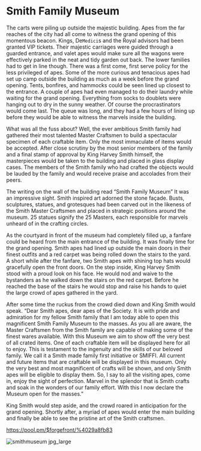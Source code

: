 # Smith Family Museum

The carts were piling up outside the majestic building. Apes from the far reaches of the city had all come to witness the grand opening of this momentous beacon. Kings, De`Medici`s and the Royal advisors had been granted VIP tickets. Their majestic carriages were guided through a guarded entrance, and valet apes would make sure all the wagons were effectively parked in the neat and tidy garden out back. The lower families had to get in line though. There was a first come, first serve policy for the less privileged of apes. Some of the more curious and tenacious apes had set up camp outside the building as much as a week before the grand opening. Tents, bonfires, and hammocks could be seen lined up closest to the entrance. A couple of apes had even managed to do their laundry while waiting for the grand opening. Everything from socks to doublets were hanging out to dry in the sunny weather. Of course the procrastinators would come last. The queue was long, and they had a few hours of lining up before they would be able to witness the marvels inside the building.

What was all the fuss about? Well, the ever ambitious Smith family had gathered their most talented Master Craftsmen to build a spectacular specimen of each craftable item. Only the most immaculate of items would be accepted. After close scrutiny by the most senior members of the family and a final stamp of approval by King Harvey Smith himself, the masterpieces would be taken to the building and placed in glass display cases. The members of the Smith family who had crafted the objects would be lauded by the family and would receive praise and accolades from their peers. 

The writing on the wall of the building read “Smith Family Museum” It was an impressive sight. Smith inspired art adorned the stone façade. Busts, sculptures, statues, and grotesques had been carved out in the likeness of the Smith Master Craftsmen and placed in strategic positions around the museum. 25 statues signify the 25 Masters, each responsible for marvels unheard of in the crafting circles. 

As the courtyard in front of the museum had completely filled up, a fanfare could be heard from the main entrance of the building. It was finally time for the grand opening. Smith apes had lined up outside the main doors in their finest outfits and a red carpet was being rolled down the stairs to the yard. A short while after the fanfare, two Smith apes with shining top hats would gracefully open the front doors. On the step inside, King Harvey Smith stood with a proud look on his face. He would nod and waive to the bystanders as he walked down the stairs on the red carpet. Before he reached the base of the stairs he would stop and raise his hands to quiet the large crowd of apes gathered in the yard.

After some time the ruckus from the crowd died down and King Smith would speak. “Dear Smith apes, dear apes of the Society. It is with pride and admiration for my fellow Smith family that I am today able to open this magnificent Smith Family Museum to the masses. As you all are aware, the Master Craftsmen from the Smith family are capable of making some of the finest wares available. With this Museum we aim to show off the very best of all crated items. One of each craftable item will be displayed here for all to enjoy. This is testament to the ingenuity and the skills of our beloved family. We call it a Smith made family first initiative or SMIFFI. All current and future items that are craftable will be displayed in this museum. Only the very best and most magnificent of crafts will be shown, and only Smith apes will be eligible to display them. So, I say to all the visiting apes, come in, enjoy the sight of perfection. Marvel in the splendor that is Smith crafts and soak in the  wonders of our family effort. With this I now declare the Museum open for the masses.”

King Smith would step aside, and the crowd roared in anticipation for the grand opening. Shortly after, a myriad of apes would enter the main building and finally be able to see the pristine art of the Smith craftsmen.

https://pool.pm/$forgefront/%4029a8fb83

![smithmuseum jpg_large](https://github.com/qunosteve/digest/assets/92150591/1b3422e9-edd4-489c-a601-d9fc55ce015c)

